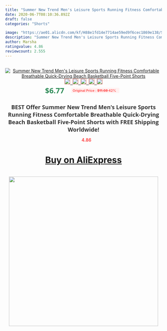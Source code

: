 ```yaml
---
title: "Summer New Trend Men's Leisure Sports Running Fitness Comfortable Breathable Quick-Drying Beach Basketball Five-Point Shorts"
date: 2020-06-7T08:10:36.892Z
draft: false
categories: "Shorts"

image: "https://ae01.alicdn.com/kf/H88e1fd14e7714ae59ed9f6cec1869e138/Summer-New-Trend-Men-s-Leisure-Sports-Running-Fitness-Comfortable-Breathable-Quick-Drying-Beach-Basketball-Five.jpg"
description: "Summer New Trend Men's Leisure Sports Running Fitness Comfortable Breathable Quick-Drying Beach Basketball Five-Point Shorts"
author: Marsha
ratingvalue: 4.86
reviewcount: 2.555
---
```

<br>
<div style="text-align: center;">
<a href="https://s.click.aliexpress.com/e/_9jlS9R" target="_blank" rel="nofollow noopener noreferrer"><img alt="Summer New Trend Men's Leisure Sports Running Fitness Comfortable Breathable Quick-Drying Beach Basketball Five-Point Shorts" class="magnifier-image" src="https://ae01.alicdn.com/kf/H88e1fd14e7714ae59ed9f6cec1869e138/Summer-New-Trend-Men-s-Leisure-Sports-Running-Fitness-Comfortable-Breathable-Quick-Drying-Beach-Basketball-Five.jpg_640x640.jpg">
<br>
<img style="border:1px solid salmon" src="https://ae01.alicdn.com/kf/H88e1fd14e7714ae59ed9f6cec1869e138/Summer-New-Trend-Men-s-Leisure-Sports-Running-Fitness-Comfortable-Breathable-Quick-Drying-Beach-Basketball-Five.jpg_120x120.jpg">&nbsp;&nbsp;<img style="border:1px solid salmon" src="https://ae01.alicdn.com/kf/Haa1db37a77214a479948ea642a88c2c7x/Summer-New-Trend-Men-s-Leisure-Sports-Running-Fitness-Comfortable-Breathable-Quick-Drying-Beach-Basketball-Five.jpg_120x120.jpg">&nbsp;&nbsp;<img style="border:1px solid salmon" src="https://ae01.alicdn.com/kf/H3d509781a51f4de0975d1c3ab7229fc4v/Summer-New-Trend-Men-s-Leisure-Sports-Running-Fitness-Comfortable-Breathable-Quick-Drying-Beach-Basketball-Five.jpg_120x120.jpg">&nbsp;&nbsp;<img style="border:1px solid salmon" src="https://ae01.alicdn.com/kf/H73abd3855d614c04b18c9aee4fd1216eZ/Summer-New-Trend-Men-s-Leisure-Sports-Running-Fitness-Comfortable-Breathable-Quick-Drying-Beach-Basketball-Five.jpg_120x120.jpg">&nbsp;&nbsp;<img style="border:1px solid salmon" src="https://ae01.alicdn.com/kf/H705532c2f08a43c6b5d1f3f20dc12b0aW/Summer-New-Trend-Men-s-Leisure-Sports-Running-Fitness-Comfortable-Breathable-Quick-Drying-Beach-Basketball-Five.jpg_120x120.jpg"></a></div><br0>
<div style="text-align: center;"><span style="background-color: white; border: 0px; box-sizing: border-box; color: seagreen; display: inline-block; font-family: &quot;open sans&quot; , &quot;arial&quot; , &quot;helvetica&quot; , sans-serif , &quot;heiti&quot;; font-size: 24px; font-stretch: inherit; font-weight: 700; line-height: inherit; margin: 0px 10px 0px 0px; padding: 0px; vertical-align: middle;">$6.77 </span>
<span style="background: rgb(255 , 241 , 241); border-radius: 3px; border: 0px; box-sizing: border-box; color: #ff4747; display: inline-block; font-family: inherit; font-size: 12px; font-stretch: inherit; font-style: inherit; font-variant: inherit; font-weight: 600; line-height: inherit; margin: 0px; padding: 2px 5px; transform: scale(0.9); vertical-align: middle;">Original Price : <b style="text-decoration: line-through;">$11.68 </b> 42%&nbsp;&nbsp;</span></div>
<h1 style="color: #333333; display: inline-block; font-family: &quot;open sans&quot; , &quot;arial&quot; , &quot;helvetica&quot; , sans-serif , &quot;heiti&quot;; font-size: 18px; font-stretch: inherit; font-weight: 700; text-align: center;">BEST Offer Summer New Trend Men's Leisure Sports Running Fitness Comfortable Breathable Quick-Drying Beach Basketball Five-Point Shorts with FREE Shipping Worldwide!</h1>
<div style="color: #ff4747; text-align: center;">
<img src="https://4.bp.blogspot.com/-M0ZcTcb-5uY/XleCXlxnR4I/AAAAAAAAAEc/OrjgMkXV1oMQFaCRZj5HQwOCBcu3w1FegCPcBGAYYCw/s1600/star.png" style="height: 15px;">&nbsp;<b>4.86</b></div>
<div class="button_cont" align="center"><a class="buynow_a" href="https://s.click.aliexpress.com/e/_9jlS9R" target="_blank" rel="nofollow noopener noreferrer"><H1>Buy on AliExpress</H1></a></div><br>
<div class="separator" style="clear: both; text-align: center;">
<img src="https://lh3.googleusercontent.com/-pTy5HemUv9M/XlePHvY0dAI/AAAAAAAAAE4/0nX5iRUoIWY8eMW9Dpxeirr157OZliDIgCLcBGAsYHQ/s1600/badge.gif" width="480">
</div>
